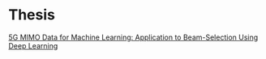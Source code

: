 # Thesis

[5G MIMO Data for Machine Learning: Application to Beam-Selection Using Deep Learning](https://ieeexplore.ieee.org/document/8503086)